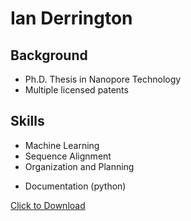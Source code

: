 # Ian Derrington

## Background

* Ph.D. Thesis in Nanopore Technology
* Multiple licensed patents

## Skills
* Machine Learning
* Sequence Alignment
* Organization and Planning
 - Documentation (python)


<a href="assets/2021-12-10_Ian-Derrington_resume.pdf" download>Click to Download</a> 
